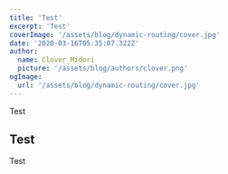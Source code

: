 ```yaml
---
title: 'Test'
excerpt: 'Test'
coverImage: '/assets/blog/dynamic-routing/cover.jpg'
date: '2020-03-16T05:35:07.322Z'
author:
  name: Clover_Midori
  picture: '/assets/blog/authors/clover.png'
ogImage:
  url: '/assets/blog/dynamic-routing/cover.jpg'
---
```


Test

## Test

Test
